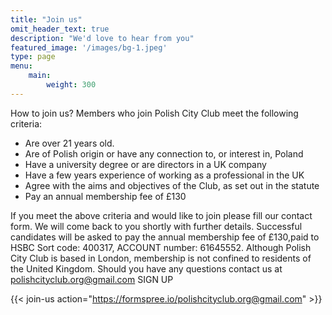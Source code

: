 ```yaml
---
title: "Join us"
omit_header_text: true
description: "We'd love to hear from you"
featured_image: '/images/bg-1.jpeg'
type: page
menu:
    main:
        weight: 300
---
```


How to join us? Members who join Polish City Club meet the following criteria:

- Are over 21 years old.
- Are of Polish origin or have any connection to, or interest in, Poland
- Have a university degree or are directors in a UK company
- Have a few years experience of working as a professional in the UK
- Agree with the aims and objectives of the Club, as set out in the statute
- Pay an annual membership fee of £130

If you meet the above criteria and would like to join please fill our contact form. We will come back to you shortly with further details. Successful candidates will be asked to pay the annual membership fee of £130,paid to HSBC Sort code: 400317, ACCOUNT number: 61645552. Although Polish City Club is based in London, membership is not confined to residents of the United Kingdom. Should you have any questions contact us at polishcityclub.org@gmail.com   SIGN UP

{{< join-us action="https://formspree.io/polishcityclub.org@gmail.com" >}}